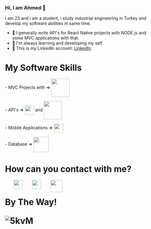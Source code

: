 ### Hi, I am Ahmed 🤪


 I am 23 and i am a student, i study ındustrial engineering in Turkey and develop my software abilities in same time.
 </br>
 
- 🤖 I generally write API's for React Native projects with NODE.js and some MVC applications with that.
- 🧐 I'm always learning and developing my self.
- 📩 This is my Linkedln account: [Linkedln](https://www.linkedin.com/in/ahmed-tayyib-kaya-4475341a0).


<h1>My Software Skills</h1>
<p>- MVC Projects with =>
  <img align="center" width="60px" src="https://user-images.githubusercontent.com/47714484/184490038-0778627f-5fdf-42e3-bccb-613054a1c216.gif"/>
  <!--![logo](https://user-images.githubusercontent.com/47714484/184490038-0778627f-5fdf-42e3-bccb-613054a1c216.gif)--> 
</p>
<p>
 - API's => <img align="center" width="30px" src="https://user-images.githubusercontent.com/47714484/218311380-86f03b30-03a8-4c47-b657-e7348a6c79ea.png"/>
 and <img align="center" width="60px" src="https://user-images.githubusercontent.com/47714484/184490038-0778627f-5fdf-42e3-bccb-613054a1c216.gif"/>
</p>
<p>
 - Mobile Applications => <img align="center" width="30px" src="https://user-images.githubusercontent.com/47714484/218311716-1b2cde4d-18d4-4f20-9b3a-7e5b23f666e2.png"/>
</p>
<p>
 - Database => <img align="center" width="50px" src="https://user-images.githubusercontent.com/47714484/218311804-d8161b10-a68f-43fc-88f9-6163f3fd6867.jpg"/>
</p>

<h1>How can you contact with me?</h1>

<a href="mailto:atkaya03@gmail.com" ><img width="30px" align="left" style="margin-left:2.0em" src="https://img.icons8.com/external-justicon-lineal-color-justicon/64/000000/external-gmail-social-media-justicon-lineal-color-justicon.png"/><a/> 
 <a href="https://www.linkedin.com/in/ahmed-tayyib-kaya-4475341a0/" ><img width="30px" align="left" style="margin-left:2.0em" src="https://img.icons8.com/external-justicon-lineal-color-justicon/64/000000/external-linkedin-social-media-justicon-lineal-color-justicon.png"/><a/> 
 <a href="https://www.instagram.com/ahmedtkaya/" ><img width="40px" align="left" style="margin-left:2.0em" src="https://img.icons8.com/plasticine/100/undefined/instagram-new--v2.png"/><a/> 
   </br>
   
   <h1>By The Way!</h>
   </n>
  

![5kvM](https://user-images.githubusercontent.com/47714484/184485952-8a991c1f-8405-444a-95be-0e5452747d84.gif)


